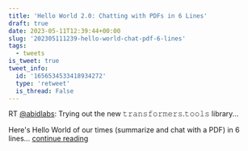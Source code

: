 ```yaml
---
title: 'Hello World 2.0: Chatting with PDFs in 6 Lines'
draft: true
date: 2023-05-11T12:39:44+00:00
slug: '202305111239-hello-world-chat-pdf-6-lines'
tags:
  - tweets
is_tweet: true
tweet_info:
  id: '1656534533418934272'
  type: 'retweet'
  is_thread: False
---
```




RT [@abidlabs](https://x.com/abidlabs): Trying out the new 𝚝𝚛𝚊𝚗𝚜𝚏𝚘𝚛𝚖𝚎𝚛𝚜.𝚝𝚘𝚘𝚕𝚜 library...

Here's Hello World of our times (summarize and chat with a PDF) in 6 lines… [continue reading](https://x.com/sytelus/status/1656534533418934272)
